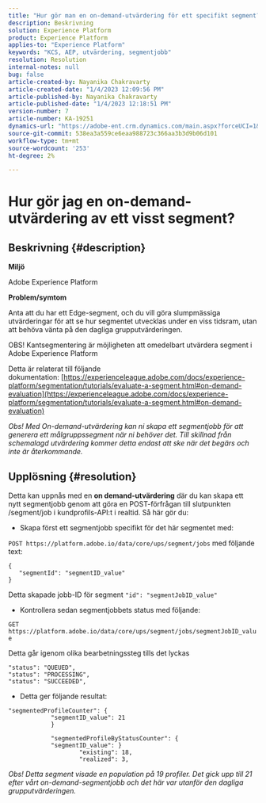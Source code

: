 ```yaml
---
title: "Hur gör man en on-demand-utvärdering för ett specifikt segment?"
description: Beskrivning
solution: Experience Platform
product: Experience Platform
applies-to: "Experience Platform"
keywords: "KCS, AEP, utvärdering, segmentjobb"
resolution: Resolution
internal-notes: null
bug: false
article-created-by: Nayanika Chakravarty
article-created-date: "1/4/2023 12:09:56 PM"
article-published-by: Nayanika Chakravarty
article-published-date: "1/4/2023 12:18:51 PM"
version-number: 7
article-number: KA-19251
dynamics-url: "https://adobe-ent.crm.dynamics.com/main.aspx?forceUCI=1&pagetype=entityrecord&etn=knowledgearticle&id=a480ddad-288c-ed11-81ac-6045bd006a22"
source-git-commit: 538ea3a559ce6eaa988723c366aa3b3d9b06d101
workflow-type: tm+mt
source-wordcount: '253'
ht-degree: 2%

---
```


# Hur gör jag en on-demand-utvärdering av ett visst segment?

## Beskrivning {#description}


<b>Miljö</b>

Adobe Experience Platform

<b>Problem/symtom</b>

Anta att du har ett Edge-segment, och du vill göra slumpmässiga utvärderingar för att se hur segmentet utvecklas under en viss tidsram, utan att behöva vänta på den dagliga grupputvärderingen.

OBS! Kantsegmentering är möjligheten att omedelbart utvärdera segment i Adobe Experience Platform

Detta är relaterat till följande dokumentation: [https://experienceleague.adobe.com/docs/experience-platform/segmentation/tutorials/evaluate-a-segment.html#on-demand-evaluation](https://experienceleague.adobe.com/docs/experience-platform/segmentation/tutorials/evaluate-a-segment.html#on-demand-evaluation)

*Obs! Med On-demand-utvärdering kan ni skapa ett segmentjobb för att generera ett målgruppssegment när ni behöver det. Till skillnad från schemalagd utvärdering kommer detta endast att ske när det begärs och inte är återkommande.*


## Upplösning {#resolution}


Detta kan uppnås med en <b>on demand-utvärdering</b> där du kan skapa ett nytt segmentjobb genom att göra en POST-förfrågan till slutpunkten /segment/job i kundprofils-API:t i realtid. Så här gör du:

- Skapa först ett segmentjobb specifikt för det här segmentet med:


`POST https://platform.adobe.io/data/core/ups/segment/jobs` med följande text:


```
{
   "segmentId": "segmentID_value"
}
```


Detta skapade jobb-ID för segment `"id": "segmentJobID_value"`

- Kontrollera sedan segmentjobbets status med följande:


`GET https://platform.adobe.io/data/core/ups/segment/jobs/segmentJobID_value`

Detta går igenom olika bearbetningssteg tills det lyckas




```
"status": "QUEUED",
"status": "PROCESSING",
"status": "SUCCEEDED",
```




- Detta ger följande resultat:





```
"segmentedProfileCounter": {
            "segmentID_value": 21
            }

            "segmentedProfileByStatusCounter": {
            "segmentID_value": }
                    "existing": 18,
                    "realized": 3,
```




*Obs! Detta segment visade en population på 19 profiler. Det gick upp till 21 efter vårt on-demand-segmentjobb och det här var utanför den dagliga grupputvärderingen.*
